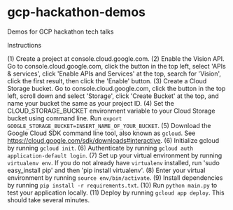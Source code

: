 # gcp-hackathon-demos
Demos for GCP hackathon tech talks

Instructions

(1) Create a project at console.cloud.google.com.
(2) Enable the Vision API. Go to console.cloud.google.com, click the button in the top left, select 'APIs & services', click 'Enable APIs and Services' at the top, search for 'Vision', click the first result, then click the 'Enable' button.
(3) Create a Cloud Storage bucket. Go to console.cloud.google.com, click the button in the top left, scroll down and select 'Storage', click 'Create Bucket' at the top, and name your bucket the same as your project ID.
(4) Set the CLOUD_STORAGE_BUCKET environment variable to your Cloud Storage bucket using command line. Run `export GOOGLE_STORAGE_BUCKET=INSERT_NAME_OF_YOUR_BUCKET`.
(5) Download the Google Cloud SDK command line tool, also known as `gcloud`. See https://cloud.google.com/sdk/downloads#interactive.
(6) Initialize gcloud by running `gcloud init`.
(6) Authenticate by running `gcloud auth application-default login`.
(7) Set up your virtual environment by running `virtualenv env`. If you do not already have `virtualenv` installed, run 'sudo easy_install pip' and then 'pip install virtualenv'.
(8) Enter your virtual environment by running `source env/bin/activate`.
(9) Install dependencies by running `pip install -r requirements.txt`.
(10) Run `python main.py` to test your application locally.
(11) Deploy by running `gcloud app deploy`. This should take several minutes.
